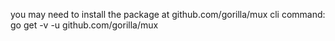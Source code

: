 you may need to install the package at github.com/gorilla/mux
cli command: go get -v -u github.com/gorilla/mux
